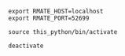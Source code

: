 
```
export RMATE_HOST=localhost
export RMATE_PORT=52699
```

```
source this_python/bin/activate

deactivate
```


